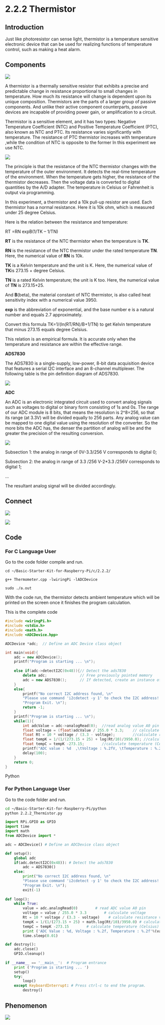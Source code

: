 
# 2.2.2 Thermistor

## Introduction

Just like photoresistor can sense light, thermistor is a temperature sensitive electronic device that can be used for realizing functions of temperature control, such as making a heat alarm.

## Components

![](./img/list/list_2.2.2_thermistor.png)

A thermistor is a thermally sensitive resistor that exhibits a precise and predictable change in resistance proportional to small changes in temperature. How much its resistance will change is dependent upon its unique composition. Thermistors are the parts of a larger group of passive components. And unlike their active component counterparts, passive devices are incapable of providing power gain, or amplification to a circuit.

Thermistor is a sensitive element, and it has two types: Negative Temperature Coefficient (NTC) and Positive Temperature Coefficient (PTC), also known as NTC and PTC. Its resistance varies significantly with temperature. The resistance of PTC thermistor increases with temperature ,while the condition of NTC is opposite to the former In this experiment we use NTC.

![](./img/image325.png)

The principle is that the resistance of the NTC thermistor changes with the temperature of the outer environment. It detects the real-time temperature of the environment. When the temperature gets higher, the resistance of the thermistor decreases. Then the voltage data is converted to digital quantities by the A/D adapter. The temperature in Celsius or Fahrenheit is output via programming.

In this experiment, a thermistor and a 10k pull-up resistor are used. Each thermistor has a normal resistance. Here it is 10k ohm, which is measured under 25 degree Celsius.

Here is the relation between the resistance and temperature:

RT =RN expB(1/TK – 1/TN)

**RT** is the resistance of the NTC thermistor when the temperature is **TK**.

**RN** is the resistance of the NTC thermistor under the rated temperature **TN**. Here, the numerical value of **RN** is 10k.

**TK** is a Kelvin temperature and the unit is K. Here, the numerical value of **TK**is 273.15 + degree Celsius.

**TN** is a rated Kelvin temperature; the unit is K too. Here, the numerical value of **TN** is 273.15+25.

And **B**(beta), the material constant of NTC thermistor, is also called heat sensitivity index with a numerical value 3950.

**exp** is the abbreviation of exponential, and the base number e is a natural number and equals 2.7 approximately.

Convert this formula TK=1/(ln(RT/RN)/B+1/TN) to get Kelvin temperature that minus 273.15 equals degree Celsius.

This relation is an empirical formula. It is accurate only when the temperature and resistance are within the effective range.



**ADS7830**

The ADS7830 is a single-supply, low-power, 8-bit data acquisition device that features a serial I2C interface and an 8-channel multiplexer. The following table is the pin definition diagram of ADS7830.

![](./img/ADS7830_Module.png)

**ADC**

An ADC is an electronic integrated circuit used to convert analog signals such as voltages to digital or
binary form consisting of 1s and 0s. The range of our ADC module is 8 bits, that means the resolution is
2^8=256, so that its range (at 3.3V) will be divided equally to 256 parts.
Any analog value can be mapped to one digital value using the resolution of the converter. So the more bits
the ADC has, the denser the partition of analog will be and the greater the precision of the resulting conversion.

![](./img/ADC_S.png)

Subsection 1: the analog in range of 0V-3.3/256 V corresponds to digital 0;

Subsection 2: the analog in range of 3.3 /256 V-2*3.3 /256V corresponds to digital 1;

…

The resultant analog signal will be divided accordingly.

## Connect

![](./img/image324.png)

![](./img/connect/2.2.2.png)

## Code

### For  C  Language User

Go to the code folder compile and run.

```shell
cd ~/Basic-Starter-Kit-for-Raspberry-Pi/c/2.2.2/
```

```shell
g++ Thermometer.cpp -lwiringPi -lADCDevice
```

```shell
sudo ./a.out
```

With the code run, the thermistor detects ambient temperature which will be printed on the screen once it finishes the program calculation.

This is the complete code

```cpp
#include <wiringPi.h>
#include <stdio.h>
#include <math.h>
#include <ADCDevice.hpp>

ADCDevice *adc;  // Define an ADC Device class object

int main(void){
    adc = new ADCDevice();
    printf("Program is starting ... \n");
    
    else if(adc->detectI2C(0x48)){// Detect the ads7830
        delete adc;               // Free previously pointed memory
        adc = new ADS7830();      // If detected, create an instance of ADS7830.
    }
    else{
        printf("No correct I2C address found, \n"
        "Please use command 'i2cdetect -y 1' to check the I2C address! \n"
        "Program Exit. \n");
        return -1;
    }
    printf("Program is starting ... \n");
    while(1){
        int adcValue = adc->analogRead(0);  //read analog value A0 pin    
        float voltage = (float)adcValue / 255.0 * 3.3;    // calculate voltage    
        float Rt = 10 * voltage / (3.3 - voltage);        //calculate resistance value of thermistor
        float tempK = 1/(1/(273.15 + 25) + log(Rt/10)/3950.0); //calculate temperature (Kelvin)
        float tempC = tempK -273.15;        //calculate temperature (Celsius)
        printf("ADC value : %d  ,\tVoltage : %.2fV, \tTemperature : %.2fC\n",adcValue,voltage,tempC);
        delay(100);
    }
    return 0;
}

```

Python

### For  Python  Language User

Go to the code folder and run.

```sh
cd ~/Basic-Starter-Kit-for-Raspberry-Pi/python
python 2.2.2_Thermistor.py
```

```python
import RPi.GPIO as GPIO
import time
import math
from ADCDevice import *

adc = ADCDevice() # Define an ADCDevice class object

def setup():
    global adc
    if(adc.detectI2C(0x48)): # Detect the ads7830
        adc = ADS7830()
    else:
        print("No correct I2C address found, \n"
        "Please use command 'i2cdetect -y 1' to check the I2C address! \n"
        "Program Exit. \n");
        exit(-1)
        
def loop():
    while True:
        value = adc.analogRead(0)        # read ADC value A0 pin
        voltage = value / 255.0 * 3.3        # calculate voltage
        Rt = 10 * voltage / (3.3 - voltage)    # calculate resistance value of thermistor
        tempK = 1/(1/(273.15 + 25) + math.log(Rt/10)/3950.0) # calculate temperature (Kelvin)
        tempC = tempK -273.15        # calculate temperature (Celsius)
        print ('ADC Value : %d, Voltage : %.2f, Temperature : %.2f'%(value,voltage,tempC))
        time.sleep(0.01)

def destroy():
    adc.close()
    GPIO.cleanup()
    
if __name__ == '__main__':  # Program entrance
    print ('Program is starting ... ')
    setup()
    try:
        loop()
    except KeyboardInterrupt: # Press ctrl-c to end the program.
        destroy()
```



## Phenomenon

![](./img/phenomenon/222.jpg)
